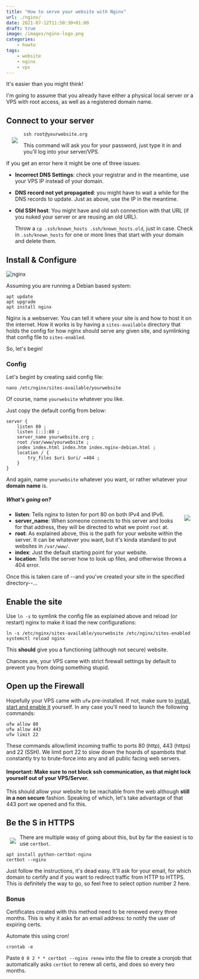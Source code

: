 ```yaml
---
title: "How to serve your website with Nginx"
url: ./nginx/
date: 2021-07-12T11:50:30+01:00
draft: true
image: /images/nginx-logo.png
categories:
    - howto
tags:
    - website
    - nginx
    - vps
---
```


It's easier than you might think!

<!--more-->

I'm going to assume that you already have either a physical local server or a VPS with root access, as well as a registered domain name.

## Connect to your server

<img style="float: left; margin: 3%" src="../../../images/ssh.png">

```
ssh root@yourwebsite.org
```

This command will ask you for your password, just type it in and you'll log into your server/VPS.

If you get an error here it might be one of three issues:
- **Incorrect DNS Settings**: check your registrar and in the meantime, use your VPS IP instead of your domain.
- **DNS record not yet propagated**: you might have to wait a while for the DNS records to update. Just as above, use the IP in the meantime.
- **Old SSH host**: You might have and old ssh connection with that URL (if you nuked your server or are reusing an old URL). 

	Throw a `cp .ssh/known_hosts .ssh/known_hosts.old`, just in case.
	Check in `.ssh/known_hosts` for one or more lines that start with your domain and delete them.

## Install & Configure 

![nginx](../../../images/nginx.png)

Assuming you are running a Debian based system:

```
apt update
apt upgrade
apt install nginx
```

Nginx is a webserver. You can tell it where your site is and how to host it on the internet. 
How it works is by having a `sites-available` directory that holds the config for how nginx should serve any given site, and symlinking that config file to `sites-enabled`.

So, let's begin!

### Config

Let's begint by creating said config file:
```
nano /etc/nginx/sites-available/yourwebsite
```
Of course, name `yourwebsite` whatever you like.

Just copy the default config from below:

```
server {
	listen 80 ;
	listen [::]:80 ;
	server_name yourwebsite.org ;
	root /var/www/yourwebsite ;
	index index.html index.htm index.nginx-debian.html ;
	location / {
		try_files $uri $uri/ =404 ;
	}
}
```

And again, name `yourwebsite` whatever you want, or rather whatever your **domain name** is.


##### What's going on?

<img style="float: right; margin: 2%" src="../../../images/wtf.gif">

- **listen**: Tells nginx to listen for port 80 on both IPv4 and IPv6.
- **server_name**: When someone connects to this server and looks for that address, they will be directed to what we point `root` at.
- **root**: As explained above, this is the path for your website within the server. It can be whatever you want, but it's kinda standard to put websites in `/var/www/`.
- **index**: Just the default starting point for your website.
- **location**: Tells the server how to look up files, and otherwise throws a 404 error.

Once this is taken care of --and you've created your site in the specified directory--...

## Enable the site

Use `ln -s` to symlink the config file as explained above and reload (or restart) nginx to make it load the new configurations:

```
ln -s /etc/nginx/sites-available/yourwebsite /etc/nginx/sites-enabled
systemctl reload nginx
```

This **should** give you a functioning (although not secure) website.

Chances are, your VPS came with strict firewall settings by default to prevent you from doing something stupid.

## Open up the Firewall

Hopefully your VPS came with `ufw` pre-installed. If not, make sure to [install, start and enable it](https://unixmagick.xyz/en/ufw/) yourself. In any case you'll need to launch the following commands:

```
ufw allow 80
ufw allow 443
ufw limit 22
```

These commands allow/limit incoming traffic to ports 80 (http), 443 (https) and 22 (SSH).
We limit port 22 to slow down the hoards of spambots that constantly try to brute-force into any and all public facing web servers.

#### Important: Make sure to not block ssh communication, as that might lock yourself out of your VPS/Server.

This should allow your website to be reachable from the web although **still in a non secure** fashion. Speaking of which, let's take advantage of that 443 port we opened and fix this.

## Be the S in HTTPS

<img style="float: left; margin: 2%" src="../../../images/lock.png">

There are multiple wasy of going about this, but by far the easiest is to use `certbot`.

```
apt install python-certbot-nginx
certbot --nginx
```

Just follow the instructions, it's dead easy. 
It'll ask for your email, for which domain to certify and if you want to redirect traffic from HTTP to HTTPS. This is definitely the way to go, so feel free to select option number 2 here.

### Bonus

Certificates created with this method need to be renewed every three months.
This is why it asks for an email address: to notify the user of expiring certs.

Automate this using cron!

```
crontab -e
```

Paste `0 0 2 * * certbot --nginx renew` into the file to create a cronjob that automatically asks `certbot` to renew all certs, and does so every two months.
